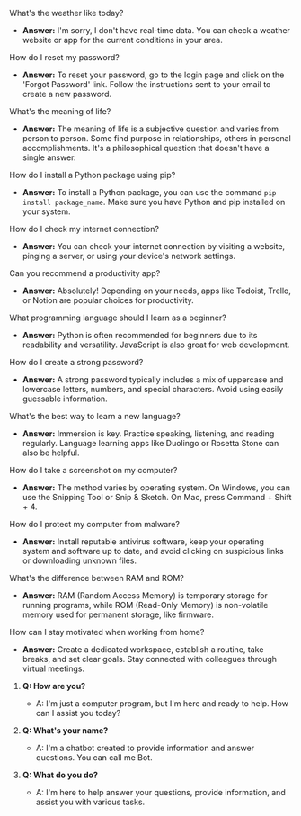 What's the weather like today?

- **Answer:** I'm sorry, I don't have real-time data. You can check a weather website or app for the current conditions in your area.

How do I reset my password?

- **Answer:** To reset your password, go to the login page and click on the 'Forgot Password' link. Follow the instructions sent to your email to create a new password.

What's the meaning of life?

- **Answer:** The meaning of life is a subjective question and varies from person to person. Some find purpose in relationships, others in personal accomplishments. It's a philosophical question that doesn't have a single answer.

How do I install a Python package using pip?

- **Answer:** To install a Python package, you can use the command `pip install package_name`. Make sure you have Python and pip installed on your system.

How do I check my internet connection?

- **Answer:** You can check your internet connection by visiting a website, pinging a server, or using your device's network settings.

Can you recommend a productivity app?

- **Answer:** Absolutely! Depending on your needs, apps like Todoist, Trello, or Notion are popular choices for productivity.

What programming language should I learn as a beginner?

- **Answer:** Python is often recommended for beginners due to its readability and versatility. JavaScript is also great for web development.

How do I create a strong password?

- **Answer:** A strong password typically includes a mix of uppercase and lowercase letters, numbers, and special characters. Avoid using easily guessable information.

What's the best way to learn a new language?

- **Answer:** Immersion is key. Practice speaking, listening, and reading regularly. Language learning apps like Duolingo or Rosetta Stone can also be helpful.

How do I take a screenshot on my computer?

- **Answer:** The method varies by operating system. On Windows, you can use the Snipping Tool or Snip & Sketch. On Mac, press Command + Shift + 4.

How do I protect my computer from malware?

- **Answer:** Install reputable antivirus software, keep your operating system and software up to date, and avoid clicking on suspicious links or downloading unknown files.

What's the difference between RAM and ROM?

- **Answer:** RAM (Random Access Memory) is temporary storage for running programs, while ROM (Read-Only Memory) is non-volatile memory used for permanent storage, like firmware.

How can I stay motivated when working from home?

- **Answer:** Create a dedicated workspace, establish a routine, take breaks, and set clear goals. Stay connected with colleagues through virtual meetings.

1. **Q: How are you?**
   - A: I'm just a computer program, but I'm here and ready to help. How can I assist you today?

2. **Q: What's your name?**
   - A: I'm a chatbot created to provide information and answer questions. You can call me Bot.

3. **Q: What do you do?**
   - A: I'm here to help answer your questions, provide information, and assist you with various tasks.